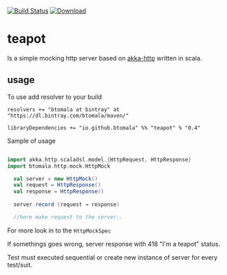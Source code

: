 [![Build Status](https://travis-ci.org/btomala/teapot.svg?branch=master)](https://travis-ci.org/btomala/teapot)
[![Download](https://api.bintray.com/packages/btomala/maven/teapot/images/download.svg) ](https://bintray.com/btomala/maven/teapot/_latestVersion)
 
# teapot

Is a simple mocking http server based on [akka-http](akka.io) written in scala.

## usage 

To use add resolver to your build

```
resolvers += "btomala at bintray" at "https://dl.bintray.com/btomala/maven/"

libraryDependencies += "io.github.btomala" %% "teapot" % "0.4"
```

Sample of usage

```scala

import akka.http.scaladsl.model.{HttpRequest, HttpResponse}
import btomala.http.mock.HttpMock

  val server = new HttpMock()
  val request = HttpResponse()
  val response = HttpResponse()
  
  server.record (request → response)

  //here make request to the server..

```

For more look in to the `HttpMockSpec`

If somethings goes wrong, server response with 418 "I'm a teapot" status.

Test must executed sequential or create new instance of server for every test/suit.
